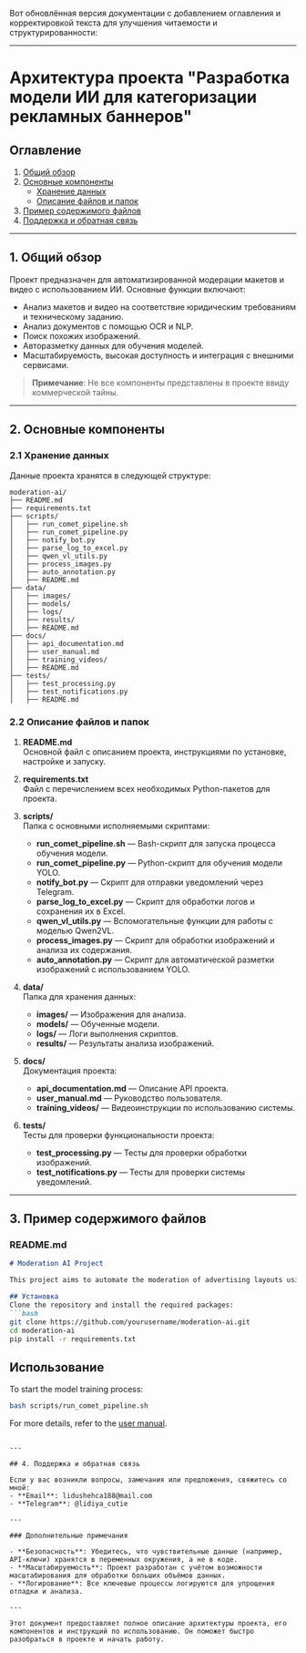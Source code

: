 Вот обновлённая версия документации с добавлением оглавления и корректировкой текста для улучшения читаемости и структурированности:

---

# Архитектура проекта "Разработка модели ИИ для категоризации рекламных баннеров"

## Оглавление

1. [Общий обзор](#1-общий-обзор)
2. [Основные компоненты](#2-основные-компоненты)
   - [Хранение данных](#21-хранение-данных)
   - [Описание файлов и папок](#22-описание-файлов-и-папок)
3. [Пример содержимого файлов](#3-пример-содержимого-файлов)
4. [Поддержка и обратная связь](#4-поддержка-и-обратная-связь)

---

## 1. Общий обзор

Проект предназначен для автоматизированной модерации макетов и видео с использованием ИИ. Основные функции включают:
- Анализ макетов и видео на соответствие юридическим требованиям и техническому заданию.
- Анализ документов с помощью OCR и NLP.
- Поиск похожих изображений.
- Авторазметку данных для обучения моделей.
- Масштабируемость, высокая доступность и интеграция с внешними сервисами.

> **Примечание**: Не все компоненты представлены в проекте ввиду коммерческой тайны.

---

## 2. Основные компоненты

### 2.1 Хранение данных

Данные проекта хранятся в следующей структуре:

```
moderation-ai/
├── README.md
├── requirements.txt
├── scripts/
│   ├── run_comet_pipeline.sh
│   ├── run_comet_pipeline.py
│   ├── notify_bot.py
│   ├── parse_log_to_excel.py
│   ├── qwen_vl_utils.py
│   ├── process_images.py
│   ├── auto_annotation.py
│   ├── README.md
├── data/
│   ├── images/
│   ├── models/
│   ├── logs/
│   ├── results/
│   ├── README.md
├── docs/
│   ├── api_documentation.md
│   ├── user_manual.md
│   ├── training_videos/
│   ├── README.md
├── tests/
│   ├── test_processing.py
│   ├── test_notifications.py
│   ├── README.md
```

### 2.2 Описание файлов и папок

1. **README.md**  
   Основной файл с описанием проекта, инструкциями по установке, настройке и запуску.

2. **requirements.txt**  
   Файл с перечислением всех необходимых Python-пакетов для проекта.

3. **scripts/**  
   Папка с основными исполняемыми скриптами:
   - **run_comet_pipeline.sh** — Bash-скрипт для запуска процесса обучения модели.
   - **run_comet_pipeline.py** — Python-скрипт для обучения модели YOLO.
   - **notify_bot.py** — Скрипт для отправки уведомлений через Telegram.
   - **parse_log_to_excel.py** — Скрипт для обработки логов и сохранения их в Excel.
   - **qwen_vl_utils.py** — Вспомогательные функции для работы с моделью Qwen2VL.
   - **process_images.py** — Скрипт для обработки изображений и анализа их содержания.
   - **auto_annotation.py** — Скрипт для автоматической разметки изображений с использованием YOLO.

4. **data/**  
   Папка для хранения данных:
   - **images/** — Изображения для анализа.
   - **models/** — Обученные модели.
   - **logs/** — Логи выполнения скриптов.
   - **results/** — Результаты анализа изображений.

5. **docs/**  
   Документация проекта:
   - **api_documentation.md** — Описание API проекта.
   - **user_manual.md** — Руководство пользователя.
   - **training_videos/** — Видеоинструкции по использованию системы.

6. **tests/**  
   Тесты для проверки функциональности проекта:
   - **test_processing.py** — Тесты для проверки обработки изображений.
   - **test_notifications.py** — Тесты для проверки системы уведомлений.

---

## 3. Пример содержимого файлов

### **README.md**
```markdown
# Moderation AI Project

This project aims to automate the moderation of advertising layouts using AI technologies.

## Установка
Clone the repository and install the required packages:
```bash
git clone https://github.com/yourusername/moderation-ai.git
cd moderation-ai
pip install -r requirements.txt
```

## Использование
To start the model training process:
```bash
bash scripts/run_comet_pipeline.sh
```

For more details, refer to the [user manual](docs/README.md).
```

---

## 4. Поддержка и обратная связь

Если у вас возникли вопросы, замечания или предложения, свяжитесь со мной:
- **Email**: lidushehca188@mail.com
- **Telegram**: @lidiya_cutie

---

### Дополнительные примечания

- **Безопасность**: Убедитесь, что чувствительные данные (например, API-ключи) хранятся в переменных окружения, а не в коде.
- **Масштабируемость**: Проект разработан с учётом возможности масштабирования для обработки больших объёмов данных.
- **Логирование**: Все ключевые процессы логируются для упрощения отладки и анализа.

---

Этот документ предоставляет полное описание архитектуры проекта, его компонентов и инструкций по использованию. Он поможет быстро разобраться в проекте и начать работу.
